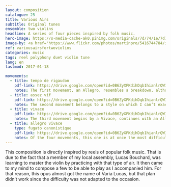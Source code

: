 ```yaml
---
layout: composition
catalogue: 25
title: Various Airs
subtitle: Original tunes
ensemble: two violins
headline: A series of four pieces inspired by folk music.
hero-image: https://s-media-cache-ak0.pinimg.com/originals/7d/74/1e/7d741e413aa06dfdb5d20f8bdee63205.jpg
image-by: <a href='https://www.flickr.com/photos/martinpro/5416744784/in/photolist-9fEevs-GUC1Sy-aTmgNa-odGBmV-rDUW8-oEdeuj-knV1c-K761gM-cWTLRy-aUtt5X-f7B5dM-6bLWja-5RiUNP-6vM8gb-9dZFEA-es8f1-66ogqk-3KbhFS-es8eW-6vM4WS-ofR5Vg-74y59y-6vM57E-7wPeH2-71HUtX-es8eX-6vGVEk-6vM45U-JcsYuH-66ofUe-7F3QU5-pHWmK7-6vM4tb-es7gZ-6vGVaK-vJeXye-6vM7eE-6vM683-6vGQyH-6vM7iW-6vM6ed-dQh4Cy-K8SeJc-HeBau-6vGRhB-5nvnTZ-6vGQCR-dQfRaJ-Jg4BdC-p4suJp' target='_new'>Appalachian Fiddler</a> by Martin Prochnik
ref: variousairsfortwoviolins
categories: music
tags: reel polyphony duet violin tune
lang: en
lastmod: 2017-01-18

movements:
  - title: tempo de rigaudon
    pdf-link: https://drive.google.com/open?id=0B6ZyXPKdihDqb1hianlrQW1yeHM&authuser=0
    notes: The first movement, an Allegro, resembles a breakdown, although it doesn’t have that form. From measures ten to seventeen, the second violin plays a couple of long notes which recall a hornpipe, and which, for me, represent a typical element of the folk genre. I also had as an example for that the Muiniera of Sarasate, Op. 32, which begins in the same manner.
  - title: assez vif
    pdf-link: https://drive.google.com/open?id=0B6ZyXPKdihDqb1hianlrQW1yeHM&authuser=0
    notes: The second movement belongs to a style on which I can’t exactly put my finger, but that seems North-European, for a reason I can’t express. It is built on an energetic motif which explores the semi-high sounds of the violin.
  - title: vivace
    pdf-link: https://drive.google.com/open?id=0B6ZyXPKdihDqb1hianlrQW1yeHM&authuser=0
    notes: The third movement begins by a Vivace, continues with an Allegro, and then ends with the Vivace of the beginning. The two voices often exchange the melody, which makes them both indispensable. Of all the movements, that one is the most lyrical, that style being reinforced by a canon at the beginning.
  - title: allegro vivace
    type: fugato canonistique
    pdf-link: https://drive.google.com/open?id=0B6ZyXPKdihDqb1hianlrQW1yeHM&authuser=0
    notes: Of the four movements, this one is at once the most difficult and the most polyphonic.
---
```

This composition is directly inspired by reels of popular folk music. That is due to the fact that a member of my local assembly, Lucas Bouchard, was learning to master the violin by practicing with that type of air. It then came to my mind to compose a few to be able to play as I accompanied him. For that reason, this opus almost got the name of Varia Lucas, but that plan didn’t work since the difficulty was not adapted to the occasion.
